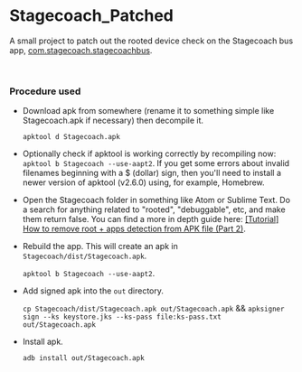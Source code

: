# Stagecoach_Patched

A small project to patch out the rooted device check on the Stagecoach bus app, [com.stagecoach.stagecoachbus](https://play.google.com/store/apps/details?id=com.stagecoach.stagecoachbus).

<br />

### Procedure used

- Download apk from somewhere (rename it to something simple like Stagecoach.apk if necessary) then decompile it.

  `apktool d Stagecoach.apk`

- Optionally check if apktool is working correctly by recompiling now: `apktool b Stagecoach --use-aapt2`. If you get some errors about invalid filenames beginning with a $ (dollar) sign, then you'll need to install a newer version of apktool (v2.6.0) using, for example, Homebrew.

- Open the Stagecoach folder in something like Atom or Sublime Text. Do a search for anything related to "rooted", "debuggable", etc, and make them return false. You can find a more in depth guide here: [[Tutorial] How to remove root + apps detection from APK file (Part 2)](https://www.andnixsh.com/2016/02/tutorial-how-to-remove-root-apps.html).

- Rebuild the app. This will create an apk in `Stagecoach/dist/Stagecoach.apk`.

  `apktool b Stagecoach --use-aapt2`.

- Add signed apk into the `out` directory.

  `cp Stagecoach/dist/Stagecoach.apk out/Stagecoach.apk` && `apksigner sign --ks keystore.jks --ks-pass file:ks-pass.txt out/Stagecoach.apk`

- Install apk.

  `adb install out/Stagecoach.apk`
